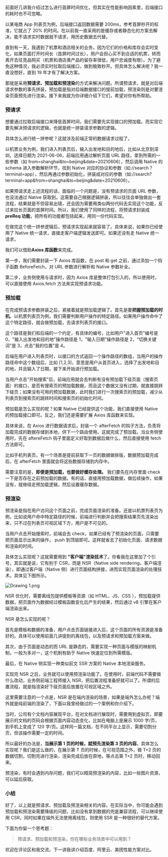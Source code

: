 前面好几讲我介绍过怎么进行首屏时间优化，但其实在性能影响因素里，后端接口的耗时也不可忽略。

以某电商 App 列表页为例，后端接口返回数据需要 200ms，参考首屏秒开的标准，它就占了 20% 的时间。在以前我一直采用的是缓存或者静态化的方案去解决，能不请求实时数据就不请求，用历史数据去代替。

直到有一天，我遇到了机票和酒店相关的业务，因为它们的价格和库存会实时变化，如果页面打开时间长（首屏时间过长），用户会担心买不到合适的机票，转而离开去往竞品购买（机票和酒店类产品的留存率很低，用户忠诚度有限）。为了避免这种情况，我必须实时拉取后端接口，做到极致秒开。但具体怎么解决呢？我一直没想好，直到 19 年才有了解决方案。

那就是采用**预请求、预加载和预渲染**的方式来解决问题。所谓预请求，就是对后端请求参数的事先拼装，预加载是指对后端数据接口的提前加载，预渲染则是对要渲染页面预先进行渲染。接下来我就为你详细介绍下它们，希望对你有所帮助。

### 预请求

想要通过拉取后端接口来降低首屏时间，我们需要先实现接口的预加载。而实现它要先解决预请求的逻辑，也就是统一拼装请求参数的逻辑。

具体怎么进行统一拼参呢？这就涉及前端正常的数据请求过程了。

以机票业务为例，我们进入列表页后，输入出发地和目的地后，比如从北京到深圳，选择日期为 2021-06-06，前端应用通过解析页面 URL 路径，拿到所需的一些参数（如 from=shanghai\&to=beijing\&date=20210606），然后调用 Native 的 schema 进入参数解析环节，找到 Native 对应的协议和参数（如://search？terminal=app），然后再通过参数初始化，拼装成对应的参数（如://search?terminal=app\&from=shanghai\&to=beijing\&date=20210606）。

如果预请求走上述流程的话，面临的一个问题是，没有预请求的页面 URL 参数，也没法通过 Native 获取到。这需要自己根据逻辑拼装，所以往往会单独做出一套流程，结果就是不但容易出错，还会因为需要用类似两份代码去实现这个功能，反过来拉长页面的首屏时间。所以，我们使用了同样的流程，将预请求封装成**preReq 功能**，把所有的功能都包括起来，用同一份代码实现。

在做完这个统一拼参逻辑后，预请求实现起来就容易了。具体来说，如果你已经使用了 Native 统一请求，直接走客户端逻辑发送即可。如果还没有走 Native 统一请求，

我们可以借助**Axios 库函数**来完成。

第一步，我们需要封装一下 Axios 库函数，在 post 和 get 之前，通过添加一个钩子函数 BeforeFetch，对 URL 参数进行解析和 Native 参数补全。

第二步，业务侧使用与请求时，因为 Axios 库是整体打包引入的，所以使用时，可以直接使用 Axios.fetch 方法来实现预请求功能。

### 预加载

在完成预请求参数拼装之后，紧接着就是预加载逻辑了。首先是要**把握预加载的时机**。以机票列表页为例，我们需要判断用户操作的特定路径。如果用户操作命中了这个特定路径，就会做预加载，去请求列表页的接口。

这个路径是我们和后端的一个约定，有具体的编号，比如用户"进入首页"编号是 0，"输入出发地和目的地"操作路径是 1，"输入日期"操作路径是 2，"切换关键词"是 3，点击"我的位置"是 4。

后端在用户进入列表页时，以接口的方式返回一个操作路径的数组，当用户的操作路径命中这个数组后，比如 \[1,2,3\]，意思是用户从首页进入，选择了出发地和目的地，并且输入了日期，接下来开始进行预加载。

当用户点击"开始搜索"后，前端应用就会去判断有没有预加载下级页面（搜索页面）的接口，是否有搜索页的预加载数据，而且这个数据又没有过期，就直接跳转下级页；如果没有可用的预加载数据，此时我们进行一次搜索页的预加载，减少从列表页到搜索页的跳转时间和搜索页的初始化时间。

预加载是怎么实现的呢？如果 Native 已经提供这个功能，我们直接使用 Native 的预加载接口即可。反之，我们还是需要扩展 Axios 库函数来实现。

具体来说，在 Axios 进行数据请求后，封装一个 afterFetch 的钩子方法，负责将加载完成的数据存储到本地，供下一个路由使用。这就完成了预加载。当业务侧使用时，先在 aftereFetch 钩子里面定义好取到数据后做什么，然后直接使用 fetch 方法即可。

比如手机列表页，有一个场景是提前获取下一页的数据做排版，数据预加载完成后，在 afterFetch 里面就会将这些数据存储到内存中。

需要注意的是，**即便是预加载，也要做好缓存处理。** 我们要先在内存里面 check 一下是否存在之前预加载的数据。有的话，直接用预加载数据，做后续操作，如果没有，就继续走预加载逻辑，然后设置缓存数据。

### 预渲染

预渲染是指在用户访问这个页面之前，完成页面渲染的准备。还是以机票列表页为例，比如说用户命中特定路径的时候，前端进行判断并会把搜索结果页先渲染出来，只不过在列表页可视区域下方，用户是不可见的。

当用户点击开始搜索时，前端会去 check，如果已经有了预渲染的页面，只需要把页面显示出来的操作， push 到顶层即可。这样就省去了初始化页面、请求数据和渲染的时间。

具体怎么实现呢？这就需要用到 **"客户端"渲染技术**了。你看我在这里加了个引号，其实就是说，它有别于 CSR，而是 NSR（Native side rendering，客户端渲染），即通过客户端（Native 侧）进行页面结构拼接，进而实现页面渲染的处理技术。具体见下图所示。

<Image alt="Drawing 1.png" src="https://s0.lgstatic.com/i/image6/M00/37/18/Cgp9HWB1vGaACUSkAAEL_bYBv_I190.png"/>

NSR 优化时，需要离线包提供模板等资源（如 HTML、JS、CSS ），预加载提供数据，把页面作为数据经过模板函数变化后产生的结果，然后通过 v8 引擎在客户端渲染出来。

NSR 是怎么实现的呢？

首先是模板和数据的准备，用户点击页面链接进入后，这个页面的所有资源是准备好的。具体可以使用前面几讲提到的离线包，以及预请求和预加载方案来做。

其次，由于页面是动态的而 URL 是静态的，需要实现一种页面与模版的映射机制，一般为多对一，这个机制有助于 Native 快速定位到所需模版。

最后，在 Native 侧实现一种类似前文 SSR 方案的 Native 本地渲染服务。

实现完 NSR 之后，业务就可以使用预渲染功能了。在使用时，前端代码不需要做什么改动，业务侧前端工程师接入 NSR，把后置流程准备好就可以了。所谓的后置流程，就是指渲染好下级页面后放置在可视区域之外。

这里需要注意的一个点是，NSR 是在端内渲染的场景，如果是端外怎么办呢？端外就是纯前端的渲染了，下面以我曾经做过的一个案例和你介绍下。

当时，公司有个文档内容展现平台，在对文档进行展现时，需要用到虚拟页，即要展示的文档的页码会根据页面内容动态变化，比如在电脑上是展示 1000 字/页，到手机上变成了 120 字/页。这样同一篇文档，在不同平台上显示，需要切割分页，但该操作需要一定的时间。

所以最好的办法是，**当展示第 1 页的时候，就预先渲染第 3 页的内容**。具体怎么实现呢？我们是这么做的，在展示第 T 页的时候，在可视范围之外，做 T+2 页的数据切割，切割完进行渲染，渲染完成后放在原地，等点击第 T+2 页时，移动回来。

预渲染，有时会遇到内存问题，我们可以精简预渲染的内容，比如一些图片资源，可以延后获取。

### 小结

好了，以上就是预请求、预加载及预渲染相关的内容。在实际当中，你可能会遇到预加载和预渲染需要降级的问题，比如没有拿到数据的兜底兼容流程，可以继续使用 CSR，同时如果在端外无法使用离线包，则使用 SSR 是一种很好的替代方案。

下面为你留一个思考题：
> 预请求、预加载和预渲染，你在哪些业务场景中可以用到？

欢迎在评论区和我交流，下一讲我讲介绍百度、阿里云、美团性能方案对比。
